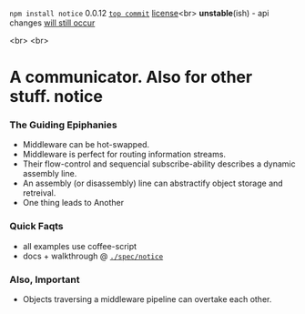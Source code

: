 `npm install notice` 0.0.12 [`top commit`](https://github.com/nomilous/notice/commit/351a21d55fbddd38644b33e5d04b7bdd8b0699ae) [license](./license)<br\>
**unstable**(ish) - api changes [will still occur](./spec/notice/hub#the-capsule-subconfig)

<br\>
<br\>

A communicator. Also for other stuff.
notice
======

### The Guiding Epiphanies

* Middleware can be hot-swapped.
* Middleware is perfect for routing information streams.
* Their flow-control and sequencial subscribe-ability describes a dynamic assembly line.
* An assembly (or disassembly) line can abstractify object storage and retreival.
* One thing leads to Another


### Quick Faqts

* all examples use coffee-script
* docs + walkthrough @ [`./spec/notice`](./spec/notice)

### Also, Important

* Objects traversing a middleware pipeline can overtake each other. 
